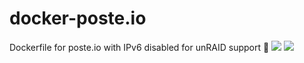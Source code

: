 # docker-poste.io
Dockerfile for poste.io with IPv6 disabled for unRAID support 🐳
[![](https://images.microbadger.com/badges/image/starbix/poste.io.svg)](https://microbadger.com/images/starbix/poste.io)
[![](https://images.microbadger.com/badges/version/starbix/poste.io.svg)](https://microbadger.com/images/starbix/poste.io)
